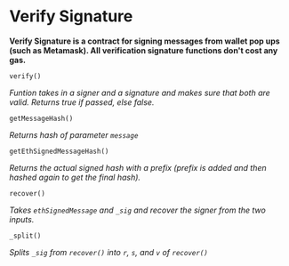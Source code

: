 # Verify Signature
**Verify Signature is a contract for signing messages from wallet pop ups (such as Metamask). All verification signature functions don't cost any gas.**

```
verify()
```
*Funtion takes in a signer and a signature and makes sure that both are valid. Returns true if passed, else false.*

```
getMessageHash()
```
*Returns hash of parameter `message`*

```
getEthSignedMessageHash()
```
*Returns the actual signed hash with a prefix (prefix is added and then hashed again to get the final hash).*

```
recover()
```
*Takes `ethSignedMessage` and `_sig` and recover the signer from the two inputs.*

```
_split()
```
*Splits `_sig` from `recover()` into `r`, `s`, and `v` of `recover()`*
